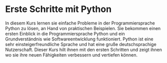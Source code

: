 # Erste Schritte mit Python

In diesem Kurs lernen sie einfache Probleme in der Programmiersprache Python zu lösen, an Hand von praktischen Beispielen. Sie bekommen einen ersten Einblick in die Programmiersprache Python und ein Grundverständnis wie Softwareentwicklung funktioniert. Python ist eine sehr einsteigerfreundliche Sprache und hat eine gruße deutschsprachige Nutzerschaft. Dieser Kurs hilt ihnen mit den ersten Schritten und zeigt ihnen wo sie ihre neuen Fähigkeiten verbessern und vertiefen können.


